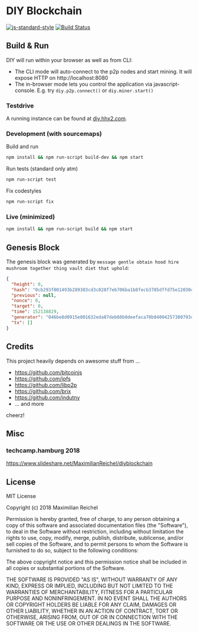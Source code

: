 DIY Blockchain
==============

[![js-standard-style](https://cdn.rawgit.com/feross/standard/master/badge.svg)](https://github.com/feross/standard)
[![Build Status](https://travis-ci.org/phramz/diy-blockchain.svg?branch=master)](https://travis-ci.org/phramz/diy-blockchain)

## Build & Run

DIY will run within your browser as well as from CLI:
* The CLI mode will auto-connect to the p2p nodes and start mining. It will expose HTTP on http://localhost:8080
* The in-browser mode lets you control the application via javascript-console. E.g. try `diy.p2p.connect()` or `diy.miner.start()` 

### Testdrive

A running instance can be found at [diy.hhx2.com](https://diy.hhx2.com/).

### Development (with sourcemaps)

Build and run
```bash
npm install && npm run-script build-dev && npm start
```

Run tests (standard only atm)
```bash
npm run-script test
```

Fix codestyles
```bash
npm run-script fix
```

### Live (minimized)

```bash
npm install && npm run-script build && npm start
```

## Genesis Block

The genesis block was generated by `message gentle obtain hood hire mushroom together thing vault diet that uphold`:

```json
{
  "height": 0,
  "hash": "0cb293f001493b289303cd3c028f7eb706ba1b8fecb3785dffd75e12030cd977",
  "previous": null,
  "nonce": 0,
  "target": 0,
  "time": 152138829,
  "generator": "046be8d0915e801632eda87deb60b0deefaca70b84004257380793c995872a87cd63a77208727f453debeef57d84605174d21972a6d91a27f073a41220707c0d41",
  "tx": []
}
```
 
## Credits

This project heavily depends on awesome stuff from ...
* https://github.com/bitcoinjs
* https://github.com/ipfs
* https://github.com/libp2p
* https://github.com/brix
* https://github.com/indutny
* ... and more

cheerz!

## Misc

### techcamp.hamburg 2018
https://www.slideshare.net/MaximilianReichel/diyblockchain

## License

MIT License

Copyright (c) 2018 Maximilian Reichel

Permission is hereby granted, free of charge, to any person obtaining a copy
of this software and associated documentation files (the "Software"), to deal
in the Software without restriction, including without limitation the rights
to use, copy, modify, merge, publish, distribute, sublicense, and/or sell
copies of the Software, and to permit persons to whom the Software is
furnished to do so, subject to the following conditions:

The above copyright notice and this permission notice shall be included in all
copies or substantial portions of the Software.

THE SOFTWARE IS PROVIDED "AS IS", WITHOUT WARRANTY OF ANY KIND, EXPRESS OR
IMPLIED, INCLUDING BUT NOT LIMITED TO THE WARRANTIES OF MERCHANTABILITY,
FITNESS FOR A PARTICULAR PURPOSE AND NONINFRINGEMENT. IN NO EVENT SHALL THE
AUTHORS OR COPYRIGHT HOLDERS BE LIABLE FOR ANY CLAIM, DAMAGES OR OTHER
LIABILITY, WHETHER IN AN ACTION OF CONTRACT, TORT OR OTHERWISE, ARISING FROM,
OUT OF OR IN CONNECTION WITH THE SOFTWARE OR THE USE OR OTHER DEALINGS IN THE
SOFTWARE.
